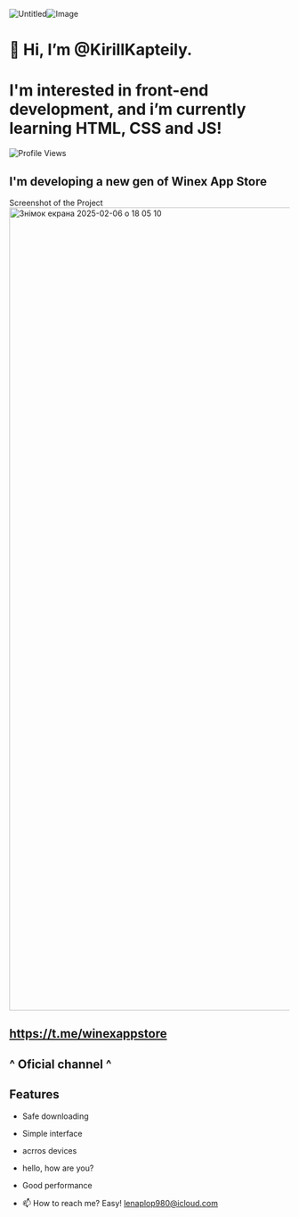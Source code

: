 ![Untitled](https://github.com/user-attachments/assets/036f1981-2aa3-4bda-8557-f49951bbf27b)![Image](https://img.freepik.com/photos-gratuite/paysage-champs-pendant-journee_23-2150724911.jpg?w=360)

# 👋 Hi, I’m @KirillKapteily.

# I'm interested in front-end development, and i’m currently learning HTML, CSS and JS!

![Profile Views](https://komarev.com/ghpvc/?username=KirillKapteily&color=red)


## I'm developing a new gen of Winex App Store

Screenshot of the Project
<img width="1440" alt="Знімок екрана 2025-02-06 о 18 05 10" src="https://github.com/user-attachments/assets/fa7b4c57-cefa-4968-8ca5-47a093e14c99" />

## https://t.me/winexappstore
## ^ Oficial channel ^



## Features
- Safe downloading
- Simple interface
- acrros devices
- hello, how are you?
- Good performance

- 📫 How to reach me? Easy! lenaplop980@icloud.com


<!---
KirillKapteily/KirillKapteily is a ✨ special ✨ repository because its `README.md` (this file) appears on your GitHub profile.
You can click the Preview link to take a look at your changes.
--->

